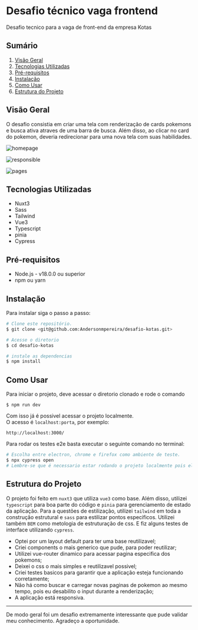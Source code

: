# Desafio técnico vaga frontend

Desafio tecnico para a vaga de front-end da empresa Kotas

## Sumário

1. [Visão Geral](#visão-geral)
2. [Tecnologias Utilizadas](#tecnologias-utilizadas)
3. [Pré-requisitos](#Pré-requisitos)
4. [Instalação](#instalação)
5. [Como Usar](#como-usar)
6. [Estrutura do Projeto](#estrutura-do-projeto)

## Visão Geral

O desafio consistia em criar uma tela com renderização de cards pokemons e busca ativa atraves de uma barra de busca. Além disso, ao clicar no card do pokemon, deveria redirecionar para uma nova tela com suas habilidades.

![homepage](https://i.imgur.com/hcktxLWl.gif)


![responsible](https://i.imgur.com/fElfEQol.gif)


![pages](https://i.imgur.com/rn8i3qTl.gif)


## Tecnologias Utilizadas

- Nuxt3
- Sass
- Tailwind
- Vue3
- Typescript
- pinia
- Cypress

## Pré-requisitos

- Node.js - v18.0.0 ou superior
- npm ou yarn

## Instalação

Para instalar siga o passo a passo:
```bash
# Clone este repositório.
$ git clone <git@github.com:Andersonmpereira/desafio-kotas.git>

# Acesse o diretorio
$ cd desafio-kotas

# instale as dependencias
$ npm install

```

## Como Usar

Para iniciar o projeto, deve acessar o diretorio clonado e rode o comando
```bash.
$ npm run dev
```

Com isso já é possivel acessar o projeto localmente.<br>
O acesso é `localhost:porta`, por exemplo:
```bash.
http://localhost:3000/
```

Para rodar os testes e2e basta executar o seguinte comando no terminal:
```bash
# Escolha entre electron, chrome e firefox como ambiente de teste.
$ npx cypress open
# Lembre-se que é necessario estar rodando o projeto localmente pois ele valida através do localhost

```

## Estrutura do Projeto

O projeto foi feito em `nuxt3` que utiliza `vue3` como base. Além disso, utilizei `typescript` para boa parte do código e `pinia` para gerenciamento de estado da aplicação. Para a questões de estilização, utilizei `tailwind` em toda a construção estrutural e `sass` para estilizar pontos especificos. Utilizei também `BEM` como metologia de estruturação de css. E fiz alguns testes de interface utilizando `cypress`. 

- Optei por um layout default para ter uma base reutilizavel;
- Criei components o mais generico que pude, para poder reutilizar;
- Utilizei vue-router dinamico para acessar pagina especifica dos pokemons;
- Deixei o css o mais simples e reutilizavel possivel;
- Criei testes basicos para garantir que a aplicação esteja funcionando corretamente;
- Não há como buscar e carregar novas paginas de pokemon ao mesmo tempo, pois eu desabilito o input durante a renderização;
- A aplicação está responsiva.

---

De modo geral foi um desafio extremamente interessante que pude validar meu conhecimento. 
Agradeço a oportunidade.
